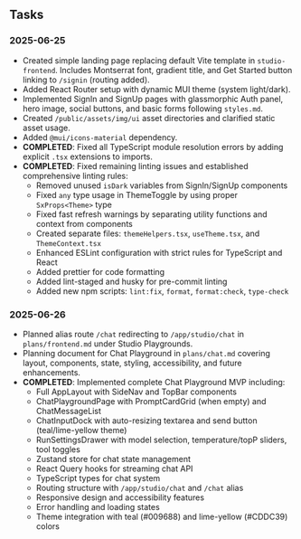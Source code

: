 ## Tasks

### 2025-06-25
- Created simple landing page replacing default Vite template in `studio-frontend`. Includes Montserrat font, gradient title, and Get Started button linking to `/signin` (routing added).
- Added React Router setup with dynamic MUI theme (system light/dark).
- Implemented SignIn and SignUp pages with glassmorphic Auth panel, hero image, social buttons, and basic forms following `styles.md`.
- Created `/public/assets/img/ui` asset directories and clarified static asset usage.
- Added `@mui/icons-material` dependency.
- **COMPLETED**: Fixed all TypeScript module resolution errors by adding explicit `.tsx` extensions to imports.
- **COMPLETED**: Fixed remaining linting issues and established comprehensive linting rules:
  - Removed unused `isDark` variables from SignIn/SignUp components
  - Fixed `any` type usage in ThemeToggle by using proper `SxProps<Theme>` type
  - Fixed fast refresh warnings by separating utility functions and context from components
  - Created separate files: `themeHelpers.tsx`, `useTheme.tsx`, and `ThemeContext.tsx`
  - Enhanced ESLint configuration with strict rules for TypeScript and React
  - Added prettier for code formatting
  - Added lint-staged and husky for pre-commit linting
  - Added new npm scripts: `lint:fix`, `format`, `format:check`, `type-check`

### 2025-06-26
- Planned alias route `/chat` redirecting to `/app/studio/chat` in `plans/frontend.md` under Studio Playgrounds.
- Planning document for Chat Playground in `plans/chat.md` covering layout, components, state, styling, accessibility, and future enhancements.
- **COMPLETED**: Implemented complete Chat Playground MVP including:
  - Full AppLayout with SideNav and TopBar components
  - ChatPlaygroundPage with PromptCardGrid (when empty) and ChatMessageList
  - ChatInputDock with auto-resizing textarea and send button (teal/lime-yellow theme)
  - RunSettingsDrawer with model selection, temperature/topP sliders, tool toggles
  - Zustand store for chat state management 
  - React Query hooks for streaming chat API
  - TypeScript types for chat system
  - Routing structure with `/app/studio/chat` and `/chat` alias
  - Responsive design and accessibility features
  - Error handling and loading states
  - Theme integration with teal (#009688) and lime-yellow (#CDDC39) colors
